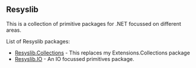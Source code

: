 
## Resyslib
This is a collection of primitive packages for .NET focussed on different areas.

List of Resyslib packages:
* [Resyslib.Collections](https://nuget.org/packages/AlastairLundy.Resyslib.Collections) - This replaces my Extensions.Collections package
* [Resyslib.IO](https://nuget.org/packages/AlastairLundy.Resyslib.IO) - An IO focussed primitives package.
